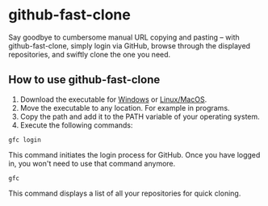 # github-fast-clone

Say goodbye to cumbersome manual URL copying and pasting – with github-fast-clone, simply login via GitHub, browse through the displayed repositories, and swiftly clone the one you need.

## How to use github-fast-clone
1. Download the executable for <a href="/bin/gfc.exe" download>Windows</a> or <a href="/bin/gfc.bin" download>Linux/MacOS</a>.
2. Move the executable to any location. For example in programs. 
3. Copy the path and add it to the PATH variable of your operating system.
4. Execute the following commands: 
```shell
gfc login
```
This command initiates the login process for GitHub. Once you have logged in, you won't need to use that command anymore.
```shell
gfc
```
This command displays a list of all your repositories for quick cloning.